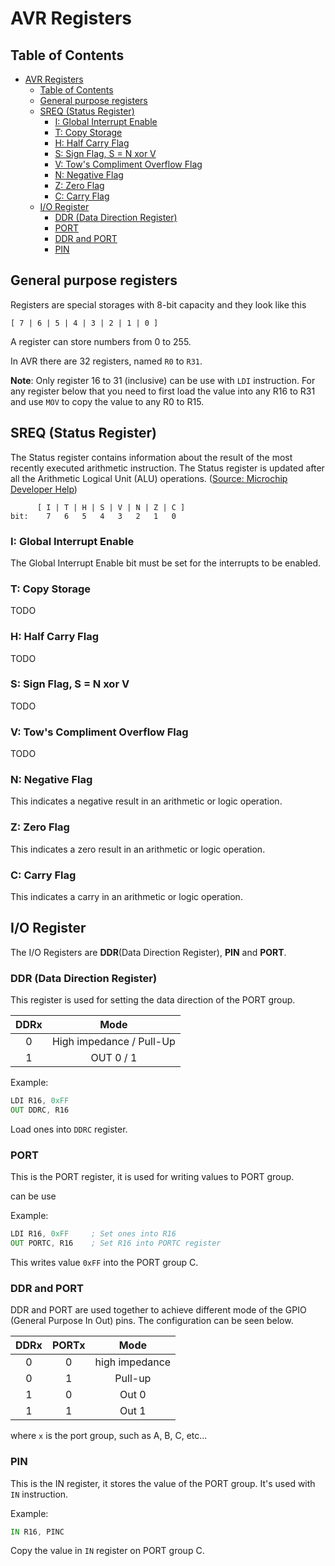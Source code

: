 # AVR Registers

## Table of Contents

- [AVR Registers](#avr-registers)
  - [Table of Contents](#table-of-contents)
  - [General purpose registers](#general-purpose-registers)
  - [SREQ (Status Register)](#sreq-status-register)
    - [I: Global Interrupt Enable](#i-global-interrupt-enable)
    - [T: Copy Storage](#t-copy-storage)
    - [H: Half Carry Flag](#h-half-carry-flag)
    - [S: Sign Flag, S = N xor V](#s-sign-flag-s--n-xor-v)
    - [V: Tow's Compliment Overflow Flag](#v-tows-compliment-overflow-flag)
    - [N: Negative Flag](#n-negative-flag)
    - [Z: Zero Flag](#z-zero-flag)
    - [C: Carry Flag](#c-carry-flag)
  - [I/O Register](#io-register)
    - [DDR (Data Direction Register)](#ddr-data-direction-register)
    - [PORT](#port)
    - [DDR and PORT](#ddr-and-port)
    - [PIN](#pin)

## General purpose registers 

Registers are special storages with 8-bit capacity and they look like this

```
[ 7 | 6 | 5 | 4 | 3 | 2 | 1 | 0 ]
```

A register can store numbers from 0 to 255.

In AVR there are 32 registers, named `R0` to `R31`.

**Note**: Only register 16 to 31 (inclusive) can be use with `LDI` instruction. For any register below that you need to first load the value into any R16 to R31 and use `MOV` to copy the value to any R0 to R15.

## SREQ (Status Register)

The Status register contains information about the result of the most recently executed arithmetic instruction. The Status register is updated after all the Arithmetic Logical Unit (ALU) operations. ([Source: Microchip Developer Help](https://microchipdeveloper.com/8avr:status))

```
      [ I | T | H | S | V | N | Z | C ]
bit:    7   6   5   4   3   2   1   0
```

### I: Global Interrupt Enable

The Global Interrupt Enable bit must be set for the interrupts to be enabled.

### T: Copy Storage

TODO

### H: Half Carry Flag

TODO

### S: Sign Flag, S = N xor V

TODO

### V: Tow's Compliment Overflow Flag

TODO

### N: Negative Flag

This indicates a negative result in an arithmetic or logic operation.

### Z: Zero Flag

This indicates a zero result in an arithmetic or logic operation.

### C: Carry Flag

This indicates a carry in an arithmetic or logic operation.

## I/O Register

The I/O Registers are **DDR**(Data Direction Register), **PIN** and **PORT**.

### DDR (Data Direction Register)

This register is used for setting the data direction of the PORT group.

| DDRx  |           Mode           |
| :---: | :----------------------: |
|   0   | High impedance / Pull-Up |
|   1   |        OUT 0 / 1         |

Example:

```asm
LDI R16, 0xFF
OUT DDRC, R16
```

Load ones into `DDRC` register.

### PORT

This is the PORT register, it is used for writing values to PORT group.

can be use

Example:

```asm
LDI R16, 0xFF     ; Set ones into R16
OUT PORTC, R16    ; Set R16 into PORTC register
```

This writes value `0xFF` into the PORT group C.

### DDR and PORT

DDR and PORT are used together to achieve different mode of the GPIO (General Purpose In Out) pins. The configuration can be seen below.

| DDRx  | PORTx |      Mode      |
| :---: | :---: | :------------: |
|   0   |   0   | high impedance |
|   0   |   1   |    Pull-up     |
|   1   |   0   |     Out 0      |
|   1   |   1   |     Out 1      |

where `x` is the port group, such as A, B, C, etc...

### PIN

This is the IN register, it stores the value of the PORT group. It's used with `IN` instruction.

Example:

```asm
IN R16, PINC
```

Copy the value in `IN` register on PORT group C.
